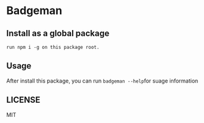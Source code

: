 # Badgeman

## Install as a global package

`run npm i -g on this package root.`

## Usage

After install this package, you can run `badgeman --help`for suage information

## LICENSE

MIT
